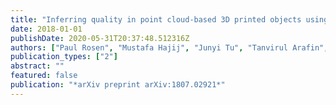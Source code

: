 ```yaml
---
title: "Inferring quality in point cloud-based 3D printed objects using topological data analysis"
date: 2018-01-01
publishDate: 2020-05-31T20:37:48.512316Z
authors: ["Paul Rosen", "Mustafa Hajij", "Junyi Tu", "Tanvirul Arafin", "Les Piegl"]
publication_types: ["2"]
abstract: ""
featured: false
publication: "*arXiv preprint arXiv:1807.02921*"
---
```



